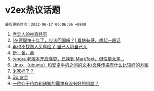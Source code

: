 # v2ex热议话题

`最后更新时间：2022-06-17 06:06:56 +0800`

1. [老实人的神奇经历](https://www.v2ex.com/t/859962)
1. [[在德国快十年了，应该回国吗？] 看帖有感，想起一段话](https://www.v2ex.com/t/859933)
1. [再也不找熟人买车险了 自己人坑自己人](https://www.v2ex.com/t/859948)
1. [断，舍，离](https://www.v2ex.com/t/860059)
1. [typora 老版本开启强更，已换到 MarkText，但性能太差…](https://www.v2ex.com/t/860011)
1. [Linux （ubuntu）和安卓手机之间的文本/文件传递有什么比较好的方案](https://www.v2ex.com/t/859938)
1. [米家挂了？](https://www.v2ex.com/t/860117)
1. [Go 友会](https://www.v2ex.com/t/859970)
1. [一种介于待办和通知的需求有没有好的思路？](https://www.v2ex.com/t/859954)

